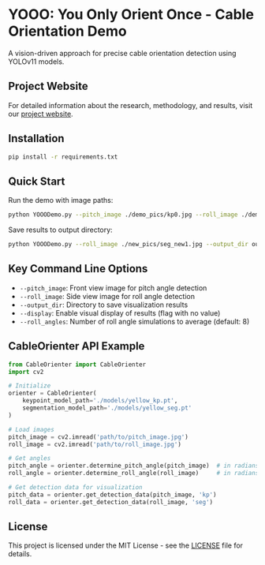 # YOOO: You Only Orient Once - Cable Orientation Demo

A vision-driven approach for precise cable orientation detection using YOLOv11 models.

## Project Website

For detailed information about the research, methodology, and results, visit our [project website](https://am-robo-projects.github.io/WiringHarnessChallenge_2.0/).

## Installation

```bash
pip install -r requirements.txt
```

## Quick Start

Run the demo with image paths:

```bash
python YOOODemo.py --pitch_image ./demo_pics/kp0.jpg --roll_image ./demo_pics/seg0.jpg --display
```

Save results to output directory:

```bash
python YOOODemo.py --roll_image ./new_pics/seg_new1.jpg --output_dir output
```

## Key Command Line Options

- `--pitch_image`: Front view image for pitch angle detection
- `--roll_image`: Side view image for roll angle detection
- `--output_dir`: Directory to save visualization results
- `--display`: Enable visual display of results (flag with no value)
- `--roll_angles`: Number of roll angle simulations to average (default: 8)

## CableOrienter API Example

```python
from CableOrienter import CableOrienter
import cv2

# Initialize
orienter = CableOrienter(
    keypoint_model_path='./models/yellow_kp.pt',
    segmentation_model_path='./models/yellow_seg.pt'
)

# Load images
pitch_image = cv2.imread('path/to/pitch_image.jpg')
roll_image = cv2.imread('path/to/roll_image.jpg')

# Get angles
pitch_angle = orienter.determine_pitch_angle(pitch_image)  # in radians
roll_angle = orienter.determine_roll_angle(roll_image)     # in radians

# Get detection data for visualization
pitch_data = orienter.get_detection_data(pitch_image, 'kp')
roll_data = orienter.get_detection_data(roll_image, 'seg')
```

## License

This project is licensed under the MIT License - see the [LICENSE](LICENSE) file for details.

